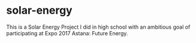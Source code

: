 # solar-energy
This is a Solar Energy Project I did in high school with an ambitious goal of participating at Expo 2017 Astana: Future Energy.
